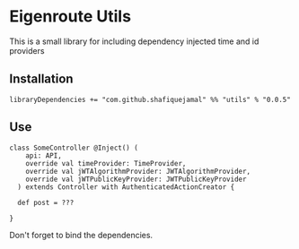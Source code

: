 # Eigenroute Utils

This is a small library for including dependency injected time and id providers

## Installation

```
libraryDependencies += "com.github.shafiquejamal" %% "utils" % "0.0.5"
```

## Use

```
class SomeController @Inject() (
    api: API,
    override val timeProvider: TimeProvider,
    override val jWTAlgorithmProvider: JWTAlgorithmProvider,
    override val jWTPublicKeyProvider: JWTPublicKeyProvider
  ) extends Controller with AuthenticatedActionCreator {

  def post = ???

}
```

Don't forget to bind the dependencies.
